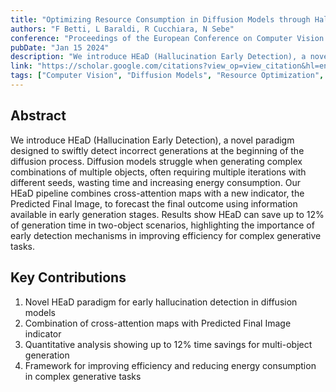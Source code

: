 ```yaml
---
title: "Optimizing Resource Consumption in Diffusion Models through Hallucination Early Detection"
authors: "F Betti, L Baraldi, R Cucchiara, N Sebe"
conference: "Proceedings of the European Conference on Computer Vision Workshops. 2024."
pubDate: "Jan 15 2024"
description: "We introduce HEaD (Hallucination Early Detection), a novel paradigm that swiftly detects incorrect generations in diffusion models during early stages, saving computational resources and accelerating the generation process for complex multi-object images."
link: "https://scholar.google.com/citations?view_op=view_citation&hl=en&user=Ms5ctkUAAAAJ&citation_for_view=Ms5ctkUAAAAJ:eQOLeE2rZwMC"
tags: ["Computer Vision", "Diffusion Models", "Resource Optimization", "Computational Efficiency", "Hallucination Detection", "Multi-object Generation", "Cross-attention Maps", "Energy Consumption"]
---
```


## Abstract

We introduce HEaD (Hallucination Early Detection), a novel paradigm designed to swiftly detect incorrect generations at the beginning of the diffusion process. Diffusion models struggle when generating complex combinations of multiple objects, often requiring multiple iterations with different seeds, wasting time and increasing energy consumption. Our HEaD pipeline combines cross-attention maps with a new indicator, the Predicted Final Image, to forecast the final outcome using information available in early generation stages. Results show HEaD can save up to 12% of generation time in two-object scenarios, highlighting the importance of early detection mechanisms in improving efficiency for complex generative tasks.

## Key Contributions

1. Novel HEaD paradigm for early hallucination detection in diffusion models
2. Combination of cross-attention maps with Predicted Final Image indicator
3. Quantitative analysis showing up to 12% time savings for multi-object generation
4. Framework for improving efficiency and reducing energy consumption in complex generative tasks 